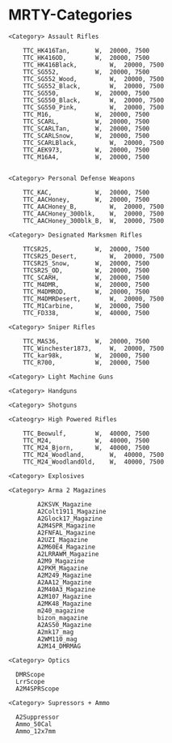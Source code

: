 # MRTY-Categories

    <Category> Assault Rifles
    
        TTC_HK416Tan, 		W, 	20000, 7500
	    TTC_HK416OD, 		W, 	20000, 7500
	    TTC_HK416Black, 		W, 	20000, 7500
        TTC_SG552, 			W, 	20000, 7500
	    TTC_SG552_Wood, 		W, 	20000, 7500
	    TTC_SG552_Black, 		W, 	20000, 7500
  	    TTC_SG550, 			W, 	20000, 7500
  	    TTC_SG550_Black, 		W, 	20000, 7500
  	    TTC_SG550_Pink, 		W, 	20000, 7500
  	    TTC_M16, 			W, 	20000, 7500
  	    TTC_SCARL, 			W, 	20000, 7500
  	    TTC_SCARLTan, 		W, 	20000, 7500
  	    TTC_SCARLSnow, 		W, 	20000, 7500
  	    TTC_SCARLBlack, 		W, 	20000, 7500
        TTC_AEK973, 		W, 	20000, 7500
        TTC_M16A4, 			W, 	20000, 7500
        
      
    <Category> Personal Defense Weapons
    
        TTC_KAC, 			W, 	20000, 7500
	    TTC_AACHoney, 		W, 	20000, 7500
	    TTC_AACHoney_B, 		W, 	20000, 7500
	    TTC_AACHoney_300blk, 	W, 	20000, 7500
	    TTC_AACHoney_300blk_B, 	W, 	20000, 7500
        
    <Category> Designated Marksmen Rifles
    
        TTCSR25, 			W, 	20000, 7500
	    TTCSR25_Desert, 		W, 	20000, 7500
	    TTCSR25_Snow, 		W, 	20000, 7500
	    TTCSR25_OD, 		W, 	20000, 7500
        TTC_SCARH, 			W, 	20000, 7500
        TTC_M4DMR, 			W, 	20000, 7500
	    TTC_M4DMROD, 		W, 	20000, 7500
	    TTC_M4DMRDesert, 		W, 	20000, 7500
	    TTC_M1Carbine, 		W, 	20000, 7500
	    TTC_FD338, 			W, 	40000, 7500
      
    <Category> Sniper Rifles
    
        TTC_MAS36, 			W, 	20000, 7500
	    TTC_Winchester1873, 	W, 	20000, 7500
	    TTC_kar98k, 		W, 	20000, 7500
	    TTC_R700, 			W, 	20000, 7500
      
    <Category> Light Machine Guns
    
    <Category> Handguns
    
    <Category> Shotguns
    
    <Cateogry> High Powered Rifles
    	
	    TTC_Beowulf, 		W, 	40000, 7500
	    TTC_M24, 			W, 	40000, 7500
	    TTC_M24_Bjorn, 		W, 	40000, 7500
	    TTC_M24_Woodland, 		W, 	40000, 7500
	    TTC_M24_WoodlandOld, 	W, 	40000, 7500
	    
    <Category> Explosives 
    
    <Category> Arma 2 Magazines
    
            A2KSVK_Magazine
            A2Colt1911_Magazine
            A2Glock17_Magazine
            A2M4SPR_Magazine
            A2FNFAL_Magazine
            A2UZI_Magazine
            A2M60E4_Magazine
            A2LRRAWM_Magazine
            A2M9_Magazine
            A2PKM_Magazine
            A2M249_Magazine
            A2AA12_Magazine
            A2M40A3_Magazine
            A2M107_Magazine
            A2MK48_Magazine
            m240_magazine
            bizon_magazine
            A2AS50_Magazine
            A2mk17_mag
            A2WM110_mag
            A2M14_DMRMAG

    <Category> Optics
      
      DMRScope
      LrrScope
      A2M4SPRScope
      
    <Category> Supressors + Ammo
      
      A2Suppressor
      Ammo_50Cal
      Ammo_12x7mm
